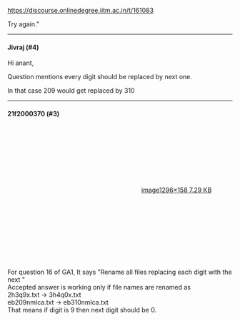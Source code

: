 https://discourse.onlinedegree.iitm.ac.in/t/161083

Try again.”</p><hr>

<h4>Jivraj (#4)</h4>
<p>Hi anant,</p>
<p>Question mentions every digit should be replaced by next one.</p>
<p>In that case 209 would get replaced by 310</p><hr>

<h4>21f2000370 (#3)</h4>
<p><div class="lightbox-wrapper"><a class="lightbox" data-download-href="/uploads/short-url/ztYoarmvww2WIkqZVCfsxgyDyhj.png?dl=1" href="https://europe1.discourse-cdn.com/flex013/uploads/iitm/original/3X/f/8/f8af7c6e2fe001c8bf000605b52c903e1b0e6fe1.png" rel="noopener nofollow ugc" title="image"><div class="meta"><svg aria-hidden="true" class="fa d-icon d-icon-far-image svg-icon"><use href="#far-image"></use></svg><span class="filename">image</span><span class="informations">1296×158 7.29 KB</span><svg aria-hidden="true" class="fa d-icon d-icon-discourse-expand svg-icon"><use href="#discourse-expand"></use></svg></div></a></div><br/>
For question 16 of GA1, It says "Rename all files replacing each digit with the next "<br/>
Accepted answer is working only if file names are renamed as<br/>
2h3q9x.txt → 3h4q0x.txt<br/>
eb209nmlca.txt → eb310nmlca.txt<br/>
That means if digit is 9 then next digit should be 0.
